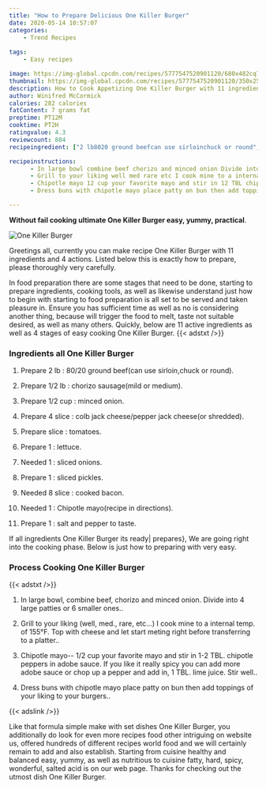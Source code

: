 ```yaml
---
title: "How to Prepare Delicious One Killer Burger"
date: 2020-05-14 10:57:07
categories:
    - Trend Recipes
    
tags:
    - Easy recipes

image: https://img-global.cpcdn.com/recipes/5777547520901120/680x482cq70/one-killer-burger-recipe-main-photo.jpg
thumbnail: https://img-global.cpcdn.com/recipes/5777547520901120/350x250cq70/one-killer-burger-recipe-main-photo.jpg
description: How to Cook Appetizing One Killer Burger with 11 ingredients and 4 stages of easy cooking.
author: Winifred McCormick
calories: 282 calories
fatContent: 7 grams fat
preptime: PT12M
cooktime: PT2H
ratingvalue: 4.3
reviewcount: 884
recipeingredient: ["2 lb8020 ground beefcan use sirloinchuck or round", "1/2 lbchorizo sausagemild or medium", "1/2 cupminced onion", "4 slicecolb jack cheesepepper jack cheeseor shredded", "slicetomatoes", "1lettuce", "1sliced onions", "1sliced pickles", "8 slicecooked bacon", "1Chipotle mayorecipe in directions", "1salt and pepper to taste"]

recipeinstructions: 
      - In large bowl combine beef chorizo and minced onion Divide into 4 large patties or 6 smaller ones 
      - Grill to your liking well med rare etc I cook mine to a internal temp of 155F Top with cheese and let start meting right before transferring to a platter 
      - Chipotle mayo 12 cup your favorite mayo and stir in 12 TBL chipotle peppers in adobe sauce If you like it really spicy you can add more adobe sauce or chop up a pepper and add in 1 TBL lime juice Stir well 
      - Dress buns with chipotle mayo place patty on bun then add toppings of your liking to your burgers

---
```




**Without fail cooking ultimate One Killer Burger easy, yummy, practical**. 


![One Killer Burger](https://img-global.cpcdn.com/recipes/5777547520901120/680x482cq70/one-killer-burger-recipe-main-photo.jpg "One Killer Burger")




Greetings all, currently you can make recipe One Killer Burger with 11 ingredients and 4 actions. Listed below this is exactly how to prepare, please thoroughly very carefully.

In food preparation there are some stages that need to be done, starting to prepare ingredients, cooking tools, as well as likewise understand just how to begin with starting to food preparation is all set to be served and taken pleasure in. Ensure you has sufficient time as well as no is considering another thing, because will trigger the food to melt, taste not suitable desired, as well as many others. Quickly, below are 11 active ingredients as well as 4 stages of easy cooking One Killer Burger.
{{< adstxt />}}

### Ingredients all One Killer Burger


1. Prepare 2 lb : 80/20 ground beef(can use sirloin,chuck or round).

1. Prepare 1/2 lb : chorizo sausage(mild or medium).

1. Prepare 1/2 cup : minced onion.

1. Prepare 4 slice : colb jack cheese/pepper jack cheese(or shredded).

1. Prepare slice : tomatoes.

1. Prepare 1 : lettuce.

1. Needed 1 : sliced onions.

1. Prepare 1 : sliced pickles.

1. Needed 8 slice : cooked bacon.

1. Needed 1 : Chipotle mayo(recipe in directions).

1. Prepare 1 : salt and pepper to taste.



If all ingredients One Killer Burger its ready| prepares}, We are going right into the cooking phase. Below is just how to preparing with very easy.

### Process Cooking One Killer Burger

{{< adstxt />}}


1. In large bowl, combine beef, chorizo and minced onion. Divide into 4 large patties or 6 smaller ones..



1. Grill to your liking (well, med., rare, etc...) I cook mine to a internal temp. of 155°F. Top with cheese and let start meting right before transferring to a platter..



1. Chipotle mayo-- 1/2 cup your favorite mayo and stir in 1-2 TBL. chipotle peppers in adobe sauce. If you like it really spicy you can add more adobe sauce or chop up a pepper and add in, 1 TBL. lime juice. Stir well..



1. Dress buns with chipotle mayo place patty on bun then add toppings of your liking to your burgers..





{{< adslink />}}

Like that formula simple make with set dishes One Killer Burger, you additionally do look for even more recipes food other intriguing on website us, offered hundreds of different recipes world food and we will certainly remain to add and also establish. Starting from cuisine healthy and balanced easy, yummy, as well as nutritious to cuisine fatty, hard, spicy, wonderful, salted acid is on our web page. Thanks for checking out the utmost dish One Killer Burger.
